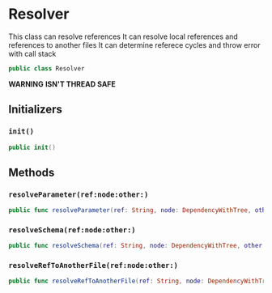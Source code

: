 # Resolver

This class can resolve references
It can resolve local references and references to another files
It can determine referece cycles and throw error with call stack

``` swift
public class Resolver
```

**WARNING**
**ISN'T THREAD SAFE**

## Initializers

### `init()`

``` swift
public init()
```

## Methods

### `resolveParameter(ref:node:other:)`

``` swift
public func resolveParameter(ref: String, node: DependencyWithTree, other: [DependencyWithTree]) throws -> ParameterModel
```

### `resolveSchema(ref:node:other:)`

``` swift
public func resolveSchema(ref: String, node: DependencyWithTree, other: [DependencyWithTree]) throws -> SchemaType
```

### `resolveRefToAnotherFile(ref:node:other:)`

``` swift
public func resolveRefToAnotherFile(ref: String, node: DependencyWithTree, other: [DependencyWithTree]) throws -> DependencyWithTree
```
